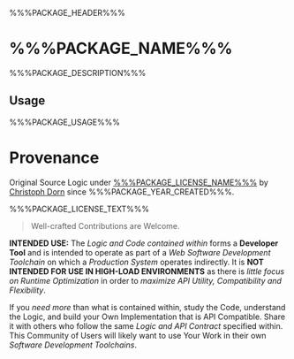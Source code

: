 
%%%PACKAGE_HEADER%%%

%%%PACKAGE_NAME%%%
===

%%%PACKAGE_DESCRIPTION%%%

Usage
-----

%%%PACKAGE_USAGE%%%

Provenance
==========

Original Source Logic under [%%%PACKAGE_LICENSE_NAME%%%](%%%PACKAGE_LICENSE_URL%%%) by [Christoph Dorn](http://christophdorn.com) since %%%PACKAGE_YEAR_CREATED%%%.

%%%PACKAGE_LICENSE_TEXT%%%

> Well-crafted Contributions are Welcome.

**INTENDED USE:** The *Logic and Code contained within* forms a **Developer Tool** and is intended to operate as part of a *Web Software Development Toolchain* on which a *Production System* operates indirectly. It is **NOT INTENDED FOR USE IN HIGH-LOAD ENVIRONMENTS** as there is *little focus on Runtime Optimization* in order to *maximize API Utility, Compatibility and Flexibility*.

If you *need more* than what is contained within, study the Code, understand the Logic, and build your Own Implementation that is API Compatible. Share it with others who follow the same *Logic and API Contract* specified within. This Community of Users will likely want to use Your Work in their own *Software Development Toolchains*.

